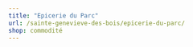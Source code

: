 ```yaml
---
title: "Epicerie du Parc"
url: /sainte-genevieve-des-bois/epicerie-du-parc/
shop: commodité
---
```

